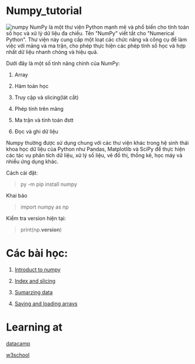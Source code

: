 # Numpy_tutorial
![numpy](https://datascientest.com/en/wp-content/uploads/sites/9/2023/03/illu_numpy_blog-125.png)
NumPy là một thư viện Python mạnh mẽ và phổ biến cho tính toán số học và xử lý dữ liệu đa chiều. Tên "NumPy" viết tắt cho "Numerical Python". Thư viện này cung cấp một loạt các chức năng và công cụ để làm việc với mảng và ma trận, cho phép thực hiện các phép tính số học và hợp nhất dữ liệu nhanh chóng và hiệu quả.

Dưới đây là một số tính năng chính của NumPy:

1. Array

2. Hàm toán học

3. Truy cập và slicing(lát cắt)

4. Phép tính trên mảng

5. Ma trận và tính toán đstt

6. Đọc và ghi dữ liệu

Numpy thường được sử dụng chung với các thư viện khác trong hệ sinh thái khoa học dữ liệu của Python như Pandas, Matplotlib và SciPy để thực hiện các tác vụ phân tích dữ liệu, xử lý số liệu, vẽ đồ thị, thống kê, học máy và nhiều ứng dụng khác.

Cách cài đặt:

> py -m pip install numpy

Khai báo

> import numpy as np

Kiểm tra version hiện tại:

> print(np.__version__)

# Các bài học:

1. [Introduct to numpy](https://github.com/huyvu15/Numpy_tutorial/blob/main/Introduct%20to%20numpy.ipynb)

2. [Index and slicing](https://github.com/huyvu15/Numpy_tutorial/blob/main/Index%20and%20slicing.ipynb)

3. [Sumarzing data](https://github.com/huyvu15/Numpy_tutorial/blob/main/Sumarzing%20data.ipynb)

4. [Saving and loading arrays](https://github.com/huyvu15/Numpy_tutorial/blob/main/Saving%20and%20loading%20arrays.ipynb)

# Learning at 
[datacamp](https://app.datacamp.com/learn/courses/introduction-to-numpy)

[w3school](https://www.w3schools.com/python/numpy/default.asp)